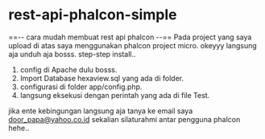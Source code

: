 # rest-api-phalcon-simple
==-- cara mudah membuat rest api phalcon --==
Pada project yang saya upload di atas saya menggunakan phalcon project micro. okeyyy langsung aja unduh aja bosss.
step-step install..
1. config di Apache dulu bosss.
2. Import Database hexaview.sql yang ada di folder.
3. configurasi di folder app/config.php.
4. langsung eksekusi dengan perintah yang ada di file Test.

jika ente kebingungan langsung aja tanya ke email saya door_papa@yahoo.co.id sekalian silaturahmi antar pengguna phalcon hehe..
